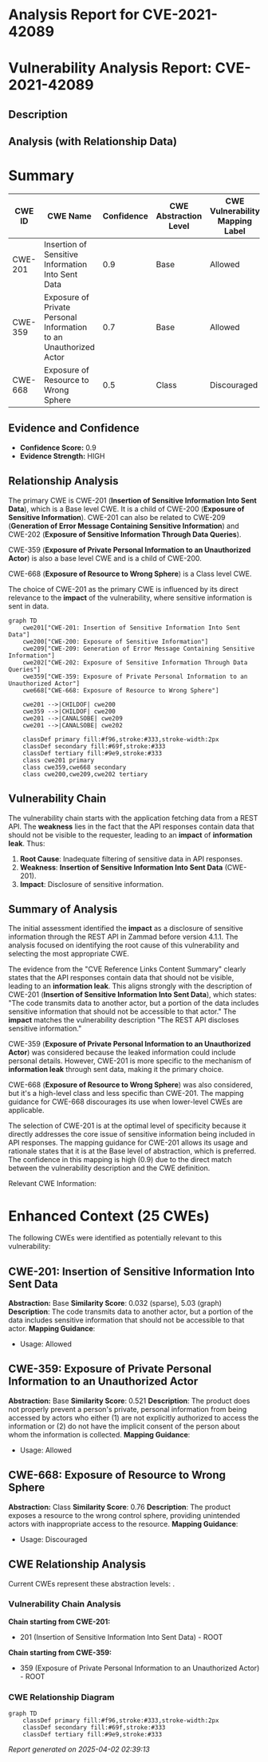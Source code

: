 # Analysis Report for CVE-2021-42089

# Vulnerability Analysis Report: CVE-2021-42089

## Description



## Analysis (with Relationship Data)

# Summary
| CWE ID | CWE Name | Confidence | CWE Abstraction Level | CWE Vulnerability Mapping Label | CWE-Vulnerability Mapping Notes |
|---|---|---|---|---|---|
| CWE-201 | Insertion of Sensitive Information Into Sent Data | 0.9 | Base | Allowed | Primary CWE |
| CWE-359 | Exposure of Private Personal Information to an Unauthorized Actor | 0.7 | Base | Allowed | Secondary Candidate |
| CWE-668 | Exposure of Resource to Wrong Sphere | 0.5 | Class | Discouraged | Secondary Candidate |

## Evidence and Confidence

*   **Confidence Score:** 0.9
*   **Evidence Strength:** HIGH

## Relationship Analysis
The primary CWE is CWE-201 (**Insertion of Sensitive Information Into Sent Data**), which is a Base level CWE. It is a child of CWE-200 (**Exposure of Sensitive Information**). CWE-201 can also be related to CWE-209 (**Generation of Error Message Containing Sensitive Information**) and CWE-202 (**Exposure of Sensitive Information Through Data Queries**).

CWE-359 (**Exposure of Private Personal Information to an Unauthorized Actor**) is also a base level CWE and is a child of CWE-200.

CWE-668 (**Exposure of Resource to Wrong Sphere**) is a Class level CWE.

The choice of CWE-201 as the primary CWE is influenced by its direct relevance to the **impact** of the vulnerability, where sensitive information is sent in data.

```mermaid
graph TD
    cwe201["CWE-201: Insertion of Sensitive Information Into Sent Data"]
    cwe200["CWE-200: Exposure of Sensitive Information"]
    cwe209["CWE-209: Generation of Error Message Containing Sensitive Information"]
    cwe202["CWE-202: Exposure of Sensitive Information Through Data Queries"]
    cwe359["CWE-359: Exposure of Private Personal Information to an Unauthorized Actor"]
    cwe668["CWE-668: Exposure of Resource to Wrong Sphere"]

    cwe201 -->|CHILDOF| cwe200
    cwe359 -->|CHILDOF| cwe200
    cwe201 -->|CANALSOBE| cwe209
    cwe201 -->|CANALSOBE| cwe202

    classDef primary fill:#f96,stroke:#333,stroke-width:2px
    classDef secondary fill:#69f,stroke:#333
    classDef tertiary fill:#9e9,stroke:#333
    class cwe201 primary
    class cwe359,cwe668 secondary
    class cwe200,cwe209,cwe202 tertiary
```

## Vulnerability Chain
The vulnerability chain starts with the application fetching data from a REST API. The **weakness** lies in the fact that the API responses contain data that should not be visible to the requester, leading to an **impact** of **information leak**. Thus:
1.  **Root Cause**: Inadequate filtering of sensitive data in API responses.
2.  **Weakness**: **Insertion of Sensitive Information Into Sent Data** (CWE-201).
3.  **Impact**: Disclosure of sensitive information.

## Summary of Analysis
The initial assessment identified the **impact** as a disclosure of sensitive information through the REST API in Zammad before version 4.1.1. The analysis focused on identifying the root cause of this vulnerability and selecting the most appropriate CWE.

The evidence from the "CVE Reference Links Content Summary" clearly states that the API responses contain data that should not be visible, leading to an **information leak**. This aligns strongly with the description of CWE-201 (**Insertion of Sensitive Information Into Sent Data**), which states: "The code transmits data to another actor, but a portion of the data includes sensitive information that should not be accessible to that actor." The **impact** matches the vulnerability description "The REST API discloses sensitive information."

CWE-359 (**Exposure of Private Personal Information to an Unauthorized Actor**) was considered because the leaked information could include personal details. However, CWE-201 is more specific to the mechanism of **information leak** through sent data, making it the primary choice.

CWE-668 (**Exposure of Resource to Wrong Sphere**) was also considered, but it's a high-level class and less specific than CWE-201. The mapping guidance for CWE-668 discourages its use when lower-level CWEs are applicable.

The selection of CWE-201 is at the optimal level of specificity because it directly addresses the core issue of sensitive information being included in API responses. The mapping guidance for CWE-201 allows its usage and rationale states that it is at the Base level of abstraction, which is preferred. The confidence in this mapping is high (0.9) due to the direct match between the vulnerability description and the CWE definition.

Relevant CWE Information:
# Enhanced Context (25 CWEs)
The following CWEs were identified as potentially relevant to this vulnerability:

## CWE-201: Insertion of Sensitive Information Into Sent Data
**Abstraction:** Base
**Similarity Score**: 0.032 (sparse), 5.03 (graph)
**Description**:
The code transmits data to another actor, but a portion of the data includes sensitive information that should not be accessible to that actor.
**Mapping Guidance**:
- Usage: Allowed

## CWE-359: Exposure of Private Personal Information to an Unauthorized Actor
**Abstraction:** Base
**Similarity Score**: 0.521
**Description**:
The product does not properly prevent a person's private, personal information from being accessed by actors who either (1) are not explicitly authorized to access the information or (2) do not have the implicit consent of the person about whom the information is collected.
**Mapping Guidance**:
- Usage: Allowed

## CWE-668: Exposure of Resource to Wrong Sphere
**Abstraction:** Class
**Similarity Score**: 0.76
**Description**:
The product exposes a resource to the wrong control sphere, providing unintended actors with inappropriate access to the resource.
**Mapping Guidance**:
- Usage: Discouraged


## CWE Relationship Analysis

Current CWEs represent these abstraction levels: .


### Vulnerability Chain Analysis

**Chain starting from CWE-201:**
- 201 (Insertion of Sensitive Information Into Sent Data) - ROOT


**Chain starting from CWE-359:**
- 359 (Exposure of Private Personal Information to an Unauthorized Actor) - ROOT



### CWE Relationship Diagram

```mermaid
graph TD
    classDef primary fill:#f96,stroke:#333,stroke-width:2px
    classDef secondary fill:#69f,stroke:#333
    classDef tertiary fill:#9e9,stroke:#333
```



*Report generated on 2025-04-02 02:39:13*
